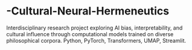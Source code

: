 # -Cultural-Neural-Hermeneutics
Interdisciplinary research project exploring AI bias, interpretability, and cultural influence through computational models trained on diverse philosophical corpora. Python, PyTorch, Transformers, UMAP, Streamlit.
